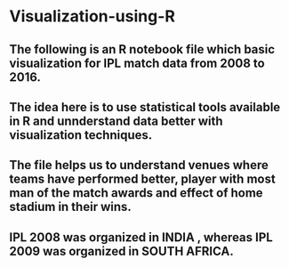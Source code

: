 # Visualization-using-R
## The following is an R notebook file which basic visualization for IPL match data from 2008 to 2016.
## The idea here is to use statistical tools available in R and unnderstand data better with visualization techniques.
## The file helps us to understand venues where teams have performed better, player with most man of the match awards and effect of home stadium in their wins.
## IPL 2008 was organized in INDIA , whereas IPL 2009 was organized in SOUTH AFRICA. 
